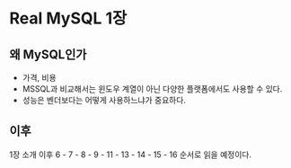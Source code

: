 # Real MySQL 1장

## 왜 MySQL인가

- 가격, 비용
- MSSQL과 비교해서는 윈도우 계열이 아닌 다양한 플랫폼에서도 사용할 수 있다.
- 성능은 벤더보다는 어떻게 사용하느냐가 중요하다.

## 이후

1장 소개 이후 6 - 7 - 8 - 9 - 11 - 13 - 14 - 15 - 16 순서로 읽을 예정이다.
